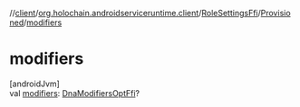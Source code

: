 //[client](../../../../index.md)/[org.holochain.androidserviceruntime.client](../../index.md)/[RoleSettingsFfi](../index.md)/[Provisioned](index.md)/[modifiers](modifiers.md)

# modifiers

[androidJvm]\
val [modifiers](modifiers.md): [DnaModifiersOptFfi](../../-dna-modifiers-opt-ffi/index.md)?